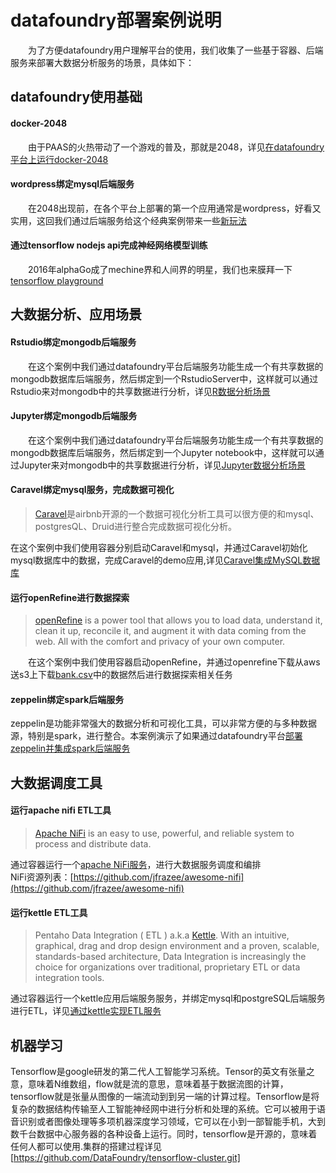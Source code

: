 # datafoundry部署案例说明 
　　为了方便datafoundry用户理解平台的使用，我们收集了一些基于容器、后端服务来部署大数据分析服务的场景，具体如下：  
##  datafoundry使用基础
####  docker-2048  
　　由于PAAS的火热带动了一个游戏的普及，那就是2048，详见[在datafoundry平台上运行docker-2048](https://github.com/DataFoundry/docker-2048)
####  wordpress绑定mysql后端服务   
　　在2048出现前，在各个平台上部署的第一个应用通常是wordpress，好看又实用，这回我们通过后端服务给这个经典案例带来一些[新玩法](https://github.com/DataFoundry/wordpress)
####  通过tensorflow nodejs api完成神经网络模型训练   
　　2016年alphaGo成了mechine界和人间界的明星，我们也来膜拜一下[tensorflow playground](https://github.com/DataFoundry/tensorflow-playground)
  
##  大数据分析、应用场景  
####   Rstudio绑定mongodb后端服务  
　　在这个案例中我们通过datafoundry平台后端服务功能生成一个有共享数据的mongodb数据库后端服务，然后绑定到一个RstudioServer中，这样就可以通过Rstudio来对mongodb中的共享数据进行分析，详见[R数据分析场景](https://github.com/DataFoundry/R) 
####   Jupyter绑定mongodb后端服务  
　　在这个案例中我们通过datafoundry平台后端服务功能生成一个有共享数据的mongodb数据库后端服务，然后绑定到一个Jupyter notebook中，这样就可以通过Jupyter来对mongodb中的共享数据进行分析，详见[Jupyter数据分析场景](https://github.com/DataFoundry/jupyter)
####   Caravel绑定mysql服务，完成数据可视化  
> [Caravel](https://github.com/airbnb/caravel)是airbnb开源的一个数据可视化分析工具可以很方便的和mysql、postgresQL、Druid进行整合完成数据可视化分析。

  在这个案例中我们使用容器分别启动Caravel和mysql，并通过Caravel初始化mysql数据库中的数据，完成Caravel的demo应用,详见[Caravel集成MySQL数据库](https://github.com/DataFoundry/Caravel)  
  
####   运行openRefine进行数据探索  
> [openRefine](https://github.com/OpenRefine/OpenRefine) is a power tool that allows you to load data, understand it, clean it up, reconcile it, and augment it with data coming from the web. All with the comfort and privacy of your own computer.   

  　　在这个案例中我们使用容器启动openRefine，并通过openrefine下载从aws 送s3上下载[bank.csv](https://s3.cn-north-1.amazonaws.com.cn/bank.csv/bank.csv)中的数据然后进行数据探索相关任务   

#### zeppelin绑定spark后端服务   
 zeppelin是功能非常强大的数据分析和可视化工具，可以非常方便的与多种数据源，特别是spark，进行整合。本案例演示了如果通过datafoundry平台[部署zeppelin并集成spark后端服务](https://github.com/DataFoundry/zeppeline)  

##  大数据调度工具  
####   运行apache nifi ETL工具
>  [Apache NiFi](https://github.com/apache/nifi) is an easy to use, powerful, and reliable system to process and distribute data.

  通过容器运行一个[apache NiFi服务](https://github.com/DataFoundry/apache-nifi)，进行大数据服务调度和编排  
  NiFi资源列表：[https://github.com/jfrazee/awesome-nifi](https://github.com/jfrazee/awesome-nifi)
####   运行kettle ETL工具
>  Pentaho Data Integration ( ETL ) a.k.a [Kettle](https://github.com/pentaho/pentaho-kettle). With an intuitive, graphical, drag and drop design environment and a proven, scalable, standards-based architecture, Data Integration is increasingly the choice for organizations over traditional, proprietary ETL or data integration tools.   

  通过容器运行一个kettle应用后端服务服务，并绑定mysql和postgreSQL后端服务进行ETL，详见[通过kettle实现ETL服务](https://github.com/DataFoundry/kettle-service)  

## 机器学习
Tensorflow是google研发的第二代人工智能学习系统。Tensor的英文有张量之意，意味着N维数组，flow就是流的意思，意味着基于数据流图的计算，tensorflow就是张量从图像的一端流动到到另一端的计算过程。Tensorflow是将复杂的数据结构传输至人工智能神经网中进行分析和处理的系统。它可以被用于语音识别或者图像处理等多项机器深度学习领域，它可以在小到一部智能手机，大到数千台数据中心服务器的各种设备上运行。同时，tensorflow是开源的，意味着任何人都可以使用.集群的搭建过程详见[https://github.com/DataFoundry/tensorflow-cluster.git]
